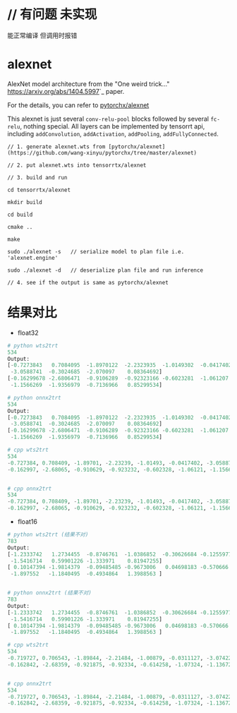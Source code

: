 # // 有问题 未实现
能正常编译 但调用时报错

# alexnet

AlexNet model architecture from the "One weird trick..." <https://arxiv.org/abs/1404.5997>`_ paper.

For the details, you can refer to [pytorchx/alexnet](https://github.com/wang-xinyu/pytorchx/tree/master/alexnet)

This alexnet is just several `conv-relu-pool` blocks followed by several `fc-relu`, nothing special. All layers can be implemented by tensorrt api, including `addConvolution`, `addActivation`, `addPooling`, `addFullyConnected`.

```
// 1. generate alexnet.wts from [pytorchx/alexnet](https://github.com/wang-xinyu/pytorchx/tree/master/alexnet)

// 2. put alexnet.wts into tensorrtx/alexnet

// 3. build and run

cd tensorrtx/alexnet

mkdir build

cd build

cmake ..

make

sudo ./alexnet -s   // serialize model to plan file i.e. 'alexnet.engine'

sudo ./alexnet -d   // deserialize plan file and run inference

// 4. see if the output is same as pytorchx/alexnet
```

# 结果对比

- float32
```py
# python wts2trt
534
Output:
[-0.7273843   0.7084095  -1.8970122  -2.2323935  -1.0149302  -0.04174021
 -3.0588741  -0.3024685  -2.070097    0.08364692]
[-0.16299678 -2.6806471  -0.9106289  -0.92323166 -0.6023281  -1.061207
 -1.1566269  -1.9356979  -0.7136966   0.85299534]

# python onnx2trt
534
Output:
[-0.7273843   0.7084095  -1.8970122  -2.2323935  -1.0149302  -0.04174021
 -3.0588741  -0.3024685  -2.070097    0.08364692]
[-0.16299678 -2.6806471  -0.9106289  -0.92323166 -0.6023281  -1.061207
 -1.1566269  -1.9356979  -0.7136966   0.85299534]

# cpp wts2trt
534
-0.727384, 0.708409, -1.89701, -2.23239, -1.01493, -0.0417402, -3.05887, -0.302469, -2.0701, 0.0836469,
-0.162997, -2.68065, -0.910629, -0.923232, -0.602328, -1.06121, -1.15663, -1.9357, -0.713697, 0.852995,


# cpp onnx2trt
534
-0.727384, 0.708409, -1.89701, -2.23239, -1.01493, -0.0417402, -3.05887, -0.302469, -2.0701, 0.0836469,
-0.162997, -2.68065, -0.910629, -0.923232, -0.602328, -1.06121, -1.15663, -1.9357, -0.713697, 0.852995,

```

- float16

```py
# python wts2trt (结果不对)
783
Output:
[-1.2333742   1.2734455  -0.8746761  -1.0386852  -0.30626684 -0.12559775
 -1.5416714   0.59901226 -1.333971    0.81947255]
[ 0.10147394 -1.9814379  -0.09485485 -0.9673006   0.04698183 -0.570666
 -1.897552   -1.1840495  -0.4934864   1.3988563 ]


# python onnx2trt (结果不对)
783
Output:
[-1.2333742   1.2734455  -0.8746761  -1.0386852  -0.30626684 -0.12559775
 -1.5416714   0.59901226 -1.333971    0.81947255]
[ 0.10147394 -1.9814379  -0.09485485 -0.9673006   0.04698183 -0.570666
 -1.897552   -1.1840495  -0.4934864   1.3988563 ]

# cpp wts2trt
534
-0.719727, 0.706543, -1.89844, -2.21484, -1.00879, -0.0311127, -3.07422, -0.310791, -2.07227, 0.0547485,
-0.162842, -2.68359, -0.921875, -0.92334, -0.614258, -1.07324, -1.13672, -1.93652, -0.702637, 0.854004,


# cpp onnx2trt
534
-0.719727, 0.706543, -1.89844, -2.21484, -1.00879, -0.0311127, -3.07422, -0.310791, -2.07227, 0.0547485,
-0.162842, -2.68359, -0.921875, -0.92334, -0.614258, -1.07324, -1.13672, -1.93652, -0.702637, 0.854004,

```


